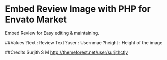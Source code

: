 # Embed Review Image with PHP for Envato Market
Embed Review for Easy editing & maintaining.

##Values
?text : Review Text
?user : Usernmae
?height : Height of the image

##Credits
Surjith S M
http://themeforest.net/user/surjithctly
